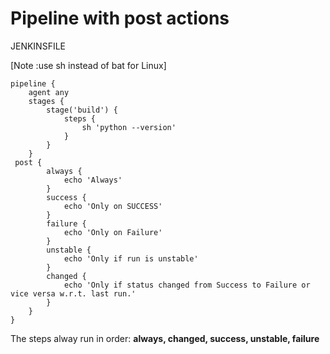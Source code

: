 # Pipeline with post actions

JENKINSFILE


[Note :use sh instead of bat for Linux]
```
pipeline {
    agent any
    stages {
        stage('build') {
            steps {
                sh 'python --version'
            }
        }
    }
 post {
        always {
            echo 'Always'
        }
        success {
            echo 'Only on SUCCESS'
        }
        failure {
            echo 'Only on Failure'
        }
        unstable {
            echo 'Only if run is unstable'
        }
        changed {
            echo 'Only if status changed from Success to Failure or vice versa w.r.t. last run.'
        }
    }
}
```

 <p>The steps alway run in order: <b> always, changed, success, unstable, failure </b></p>
